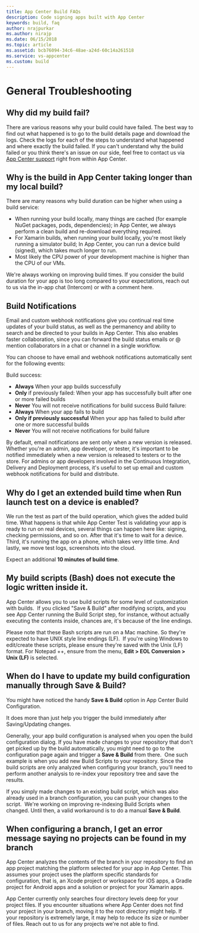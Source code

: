```yaml
---
title: App Center Build FAQs
description: Code signing apps built with App Center
keywords: build, faq
author: nrajpurkar
ms.author: nirajp
ms.date: 06/15/2018
ms.topic: article
ms.assetid: bcb76094-34c6-48ae-a24d-60c14a261518
ms.service: vs-appcenter
ms.custom: build
---
```



# General Troubleshooting

## <a name="build-fail"/>Why did my build fail?

There are various reasons why your build could have failed. The best way to find out what happened is to go to the build details page and download the logs. Check the logs for each of the steps to understand what happened and where exactly the build failed. If you can't understand why the build failed or you think there's an issue on our side, feel free to contact us via [App Center support](https://intercom.help/appcenter/getting-started/getting-help-with-app-center) right from within App Center.


## <a name="longer-build"/>Why is the build in App Center taking longer than my local build?

There are many reasons why build duration can be higher when using a build service:

* When running your build locally, many things are cached (for example NuGet packages, pods, dependencies); in App Center, we always perform a clean build and re-download everything required.
* For Xamarin builds, when running your build locally, you're most likely running a simulator build; In App Center, you can run a device build (signed), which takes much longer to run.
* Most likely the CPU power of your development machine is higher than the CPU of our VMs.

We're always working on improving build times. If you consider the build duration for your app is too long compared to your expectations, reach out to us via the in-app chat (Intercom) or with a comment here.

## <a name="build-notifications"/>Build Notifications

Email and custom webhook notifications give you continual real time updates of your build status, as well as the permanency and ability to search and be directed to your builds in App Center. This also enables faster collaboration, since you can forward the build status emails or @ mention collaborators in a chat or channel in a single workflow.

You can choose to have email and webhook notifications automatically sent for the following events:

Build success:
* **Always** When your app builds successfully
* **Only** if previously failed: When your app has successfully built after one or more failed builds
* **Never** You will not receive notifications for build success
Build failure:
* **Always** When your app fails to build
* **Only if previously successful** When your app has failed to build after one or more successful builds
* **Never** You will not receive notifications for build failure

By default, email notifications are sent only when a new version is released. Whether you're an admin, app developer, or tester, it's important to be notified immediately when a new version is released to testers or to the store. For admins or app developers involved in the Continuous Integration, Delivery and Deployment process, it's useful to set up email and custom webhook notifications for build and distribute.


## <a name="launch-test"/>Why do I get an extended build time when **Run launch test on a device** is enabled?

We run the test as part of the build operation, which gives the added build time. What happens is that while App Center Test is validating your app is ready to run on real devices, several things can happen here like: signing, checking permissions, and so on. After that it's time to wait for a device. Third, it's running the app on a phone, which takes very little time. And lastly, we move test logs, screenshots into the cloud.

Expect an additional **10 minutes of build time**.

## <a name="scripts-execute"/>My build scripts (Bash) does not execute the logic written inside it. ###

App Center allows you to use build scripts for some level of customization with builds. 
​
If you clicked "Save & Build" after modifying scripts, and you see App Center running the Build Script step, for instance, without actually executing the contents inside, chances are, it's because of the line endings.

Please note that these Bash scripts are run on a Mac machine. So they're expected to have UNIX style line endings (LF).
​
If you're using Windows to edit/create these scripts, please ensure they're saved with the Unix (LF) format. For Notepad ++, ensure from the menu, **Edit > EOL Conversion > Unix (LF)** is selected.
​

## <a name="update-manually"/>When do I have to update my build configuration manually through Save & Build? ###

You might have noticed the handy **Save & Build** option in App Center Build Configuration.

It does more than just help you trigger the build immediately after Saving/Updating changes. 

Generally, your app build configuration is analysed when you open the build configuration dialog. If you have made changes to your repository that don't get picked up by the build automatically, you might need to go to the configuration page again and trigger a **Save & Build** from there.
​
One such example is when you add new Build Scripts to your repository. Since the build scripts are only analyzed when configuring your branch, you'll need to perform another analysis to re-index your repository tree and save the results.

If you simply made changes to an existing build script, which was also already used in a branch configuration, you can push your changes to the script.
​
We're working on improving re-indexing Build Scripts when changed. Until then, a valid workaround is to do a manual **Save & Build**.
​
## <a name="project-not-found">When configuring a branch, I get an error message saying no projects can be found in my branch</a>

App Center analyzes the contents of the branch in your repository to find an app project matching the platform selected for your app in App Center. This assumes your project uses the platform specific standards for configuration, that is, an Xcode project or workspace for iOS apps, a Gradle project for Android apps and a solution or project for your Xamarin apps.

App Center currently only searches four directory levels deep for your project files. If you encounter situations where App Center does not find your project in your branch, moving it to the root directory might help. If your repository is extremely large, it may help to reduce its size or number of files. Reach out to us for any projects we're not able to find.
